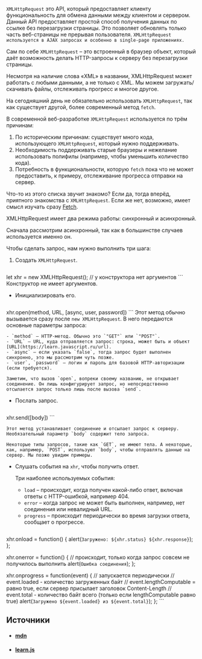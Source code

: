 
`XMLHttpRequest` это API, который предоставляет клиенту функциональность для обмена данными между клиентом и сервером. Данный API предоставляет простой способ получения данных по ссылке без перезагрузки страницы. Это позволяет обновлять только часть веб-страницы не прерывая пользователя. `XMLHttpRequest используется в AJAX запросах и особенно в single-page приложениях.`

Сам по себе `XMLHttpRequest` – это встроенный в браузер объект, который даёт возможность делать HTTP-запросы к серверу без перезагрузки страницы.

Несмотря на наличие слова «XML» в названии, XMLHttpRequest может работать с любыми данными, а не только с XML. Мы можем загружать/скачивать файлы, отслеживать прогресс и многое другое.

На сегодняшний день не обязательно использовать `XMLHttpRequest`, так как существует другой, более современный метод `fetch`.

В современной веб-разработке `XMLHttpRequest` используется по трём причинам:

1. По историческим причинам: существует много кода, использующего `XMLHttpRequest`, который нужно поддерживать.
2. Необходимость поддерживать старые браузеры и нежелание использовать полифилы (например, чтобы уменьшить количество кода).
3. Потребность в функциональности, которую `fetch` пока что не может предоставить, к примеру, отслеживание прогресса отправки на сервер.

Что-то из этого списка звучит знакомо? Если да, тогда вперёд, приятного знакомства с `XMLHttpRequest`. Если же нет, возможно, имеет смысл изучать сразу [Fetch](https://learn.javascript.ru/fetch).

XMLHttpRequest имеет два режима работы: синхронный и асинхронный.

Сначала рассмотрим асинхронный, так как в большинстве случаев используется именно он.

Чтобы сделать запрос, нам нужно выполнить три шага:

1. Создать `XMLHttpRequest`.
    
	```js
let xhr = new XMLHttpRequest(); // у конструктора нет аргументов
	```
	Конструктор не имеет аргументов.
    
- Инициализировать его.
	    
	```js
xhr.open(method, URL, [async, user, password])
	```
	Этот метод обычно вызывается сразу после `new XMLHttpRequest`. В него передаются основные параметры запроса:
    
    - `method` – HTTP-метод. Обычно это `"GET"` или `"POST"`.
    - `URL` – URL, куда отправляется запрос: строка, может быть и объект [URL](https://learn.javascript.ru/url).
    - `async` – если указать `false`, тогда запрос будет выполнен синхронно, это мы рассмотрим чуть позже.
    - `user`, `password` – логин и пароль для базовой HTTP-авторизации (если требуется).
    
    Заметим, что вызов `open`, вопреки своему названию, не открывает соединение. Он лишь конфигурирует запрос, но непосредственно отсылается запрос только лишь после вызова `send`.
    
- Послать запрос.
	    
	```javascript
xhr.send([body])
	```
	
	Этот метод устанавливает соединение и отсылает запрос к серверу. Необязательный параметр `body` содержит тело запроса.
	
	Некоторые типы запросов, такие как `GET`, не имеют тела. А некоторые, как, например, `POST`, используют `body`, чтобы отправлять данные на сервер. Мы позже увидим примеры.
    
- Слушать события на `xhr`, чтобы получить ответ.
    
    Три наиболее используемых события:
    
    - `load` – происходит, когда получен какой-либо ответ, включая ответы с HTTP-ошибкой, например 404.
    - `error` – когда запрос не может быть выполнен, например, нет соединения или невалидный URL.
    - `progress` – происходит периодически во время загрузки ответа, сообщает о прогрессе.
    

	```javascript
xhr.onload = function() {
  alert(`Загружено: ${xhr.status} ${xhr.response}`);
};

xhr.onerror = function() { // происходит, только когда запрос совсем не получилось выполнить
  alert(`Ошибка соединения`);
};

xhr.onprogress = function(event) { // запускается периодически
  // event.loaded - количество загруженных байт
  // event.lengthComputable = равно true, если сервер присылает заголовок Content-Length
  // event.total - количество байт всего (только если lengthComputable равно true)
  alert(`Загружено ${event.loaded} из ${event.total}`);
};
	```


## Источники
- #### [mdn](https://developer.mozilla.org/ru/docs/Web/API/XMLHttpRequest)
- #### [learn.js](https://learn.javascript.ru/xmlhttprequest)
